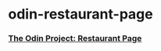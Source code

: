 # odin-restaurant-page

### [The Odin Project: Restaurant Page](https://www.theodinproject.com/lessons/node-path-javascript-restaurant-page)